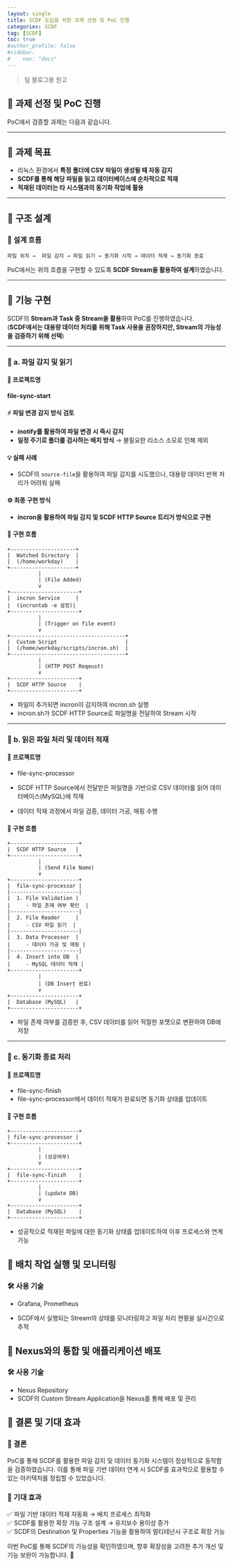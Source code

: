 ```yaml
---
layout: single
title: SCDF 도입을 위한 과제 선정 및 PoC 진행
categories: SCDF
tag: [SCDF]
toc: true
#author_profile: false
#sidebar:
#    nav: "docs"
---
```


> 팀 블로그용 원고

## 📌 과제 선정 및 PoC 진행

PoC에서 검증할 과제는 다음과 같습니다.

---

## 🔹 과제 목표

- 리눅스 환경에서 **특정 폴더에 CSV 파일이 생성될 때 자동 감지**
- **SCDF를 통해 해당 파일을 읽고 데이터베이스에 순차적으로 적재**
- **적재된 데이터는 타 시스템과의 동기화 작업에 활용**

---

## 📌 구조 설계

### 🔀 설계 흐름
```
파일 위치 →  파일 감지 → 파일 읽기 → 동기화 시작 → 데이터 적재 → 동기화 종료
```
PoC에서는 위의 흐름을 구현할 수 있도록 **SCDF Stream을 활용하여 설계**하였습니다.

---

## 📌 기능 구현

SCDF의 **Stream과 Task 중 Stream을 활용**하여 PoC를 진행하였습니다.  
(**SCDF에서는 대용량 데이터 처리를 위해 Task 사용을 권장하지만, Stream의 가능성을 검증하기 위해 선택**)

---

### 🔹 a. 파일 감지 및 읽기

#### 📝 프로젝트명
**file-sync-start**

#### ⚡ 파일 변경 감지 방식 검토
- **inotify를 활용하여 파일 변경 시 즉시 감지**
- **일정 주기로 폴더를 검사하는 배치 방식** → 불필요한 리소스 소모로 인해 제외

#### 💡 실패 사례
- SCDF의 `source-file`을 활용하여 파일 감지를 시도했으나, 대용량 데이터 반복 처리가 어려워 실패

#### ⚙️ 최종 구현 방식
- **incron을 활용하여 파일 감지 및 SCDF HTTP Source 트리거 방식으로 구현**

#### 🔀 구현 흐름
```
+---------------------+
|  Watched Directory  |
|  (/home/workday)    |
+---------------------+
          |
          | (File Added)
          v
+----------------------+
|  incron Service     |
|  (incrontab -e 설정)|
+----------------------+
          |
          | (Trigger on file event)
          v
+-------------------------------------+
|  Custom Script                      |
|  (/home/workday/scripts/incron.sh)  |
+-------------------------------------+
          |
          | (HTTP POST Reqeust)
          v
+----------------------+
|  SCDF HTTP Source    |
+----------------------+
```
- 파일이 추가되면 incron이 감지하여 incron.sh 실행
- incron.sh가 SCDF HTTP Source로 파일명을 전달하여 Stream 시작

--- 

### 🔹 b. 읽은 파일 처리 및 데이터 적재

#### 📝 프로젝트명
- file-sync-processor

- SCDF HTTP Source에서 전달받은 파일명을 기반으로 CSV 데이터를 읽어 데이터베이스(MySQL)에 적재

- 데이터 적재 과정에서 파일 검증, 데이터 가공, 매핑 수행

#### 🔀 구현 흐름
```
+----------------------+
|  SCDF HTTP Source   |
+----------------------+
          |
          | (Send File Name)
          v
+----------------------+
|  file-sync-processor |
|----------------------|
|  1. File Validation |
|     - 파일 존재 여부 확인  |
|----------------------|
|  2. File Reader     |
|     - CSV 파일 읽기  |
|----------------------|
|  3. Data Processor  |
|     - 데이터 가공 및 매핑 |
|----------------------|
|  4. Insert into DB  |
|     - MySQL 데이터 적재 |
+----------------------+
          |
          | (DB Insert 완료)
          v
+----------------------+
|  Database (MySQL)   |
+----------------------+
```
- 파일 존재 여부를 검증한 후, CSV 데이터를 읽어 적절한 포맷으로 변환하여 DB에 저장

--- 

### 🔹 c. 동기화 종료 처리
#### 📝 프로젝트명
- file-sync-finish
- file-sync-processor에서 데이터 적재가 완료되면 동기화 상태를 업데이트
#### 🔀 구현 흐름
```
+----------------------+
| file-sync-processor |
+----------------------+
          |
          | (성공여부)
          v
+----------------------+
|  file-sync-finish    |
+----------------------+
          |
          | (update DB)
          v
+----------------------+
|  Database (MySQL)    |
+----------------------+
```
- 성공적으로 적재된 파일에 대한 동기화 상태를 업데이트하여 이후 프로세스와 연계 가능

## 📌 배치 작업 실행 및 모니터링

### 🛠 사용 기술

- Grafana, Prometheus

- SCDF에서 실행되는 Stream의 상태를 모니터링하고 파일 처리 현황을 실시간으로 추적

## 📌 Nexus와의 통합 및 애플리케이션 배포

### 🛠 사용 기술
- Nexus Repository
- SCDF의 Custom Stream Application을 Nexus를 통해 배포 및 관리

## 📌 결론 및 기대 효과

### 🔹 결론
PoC를 통해 SCDF를 활용한 파일 감지 및 데이터 동기화 시스템이 정상적으로 동작함을 검증하였습니다.
이를 통해 파일 기반 데이터 연계 시 SCDF를 효과적으로 활용할 수 있는 아키텍처를 정립할 수 있었습니다.

### 🔹 기대 효과

✅ 파일 기반 데이터 적재 자동화 → 배치 프로세스 최적화  
✅ SCDF를 활용한 확장 가능 구조 설계 → 유지보수 용이성 증가  
✅ SCDF의 Destination 및 Properties 기능을 활용하여 멀티테넌시 구조로 확장 가능

이번 PoC를 통해 SCDF의 가능성을 확인하였으며, 향후 확장성을 고려한 추가 개선 및 기능 보완이 가능합니다. 🚀